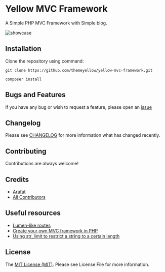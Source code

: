 # Yellow MVC Framework 
A Simple PHP MVC Framework with Simple blog.

![showcase](https://i.imgur.com/Cd8knMA.png)

## Installation
Clone the repository using command:

    git clone https://github.com/themeyellow/yellow-mvc-framework.git

    composer install

## Bugs and Features
If you have any bug or wish to request a feature, please open an [issue](https://github.com/themeyellow/yellow-mvc-framework/issues)

## Changelog
Please see [CHANGELOG](https://github.com/themeyellow/yellow-mvc-framework/CHANGELOG.md) for more information what has changed recently.

## Contributing
Contributions are always welcome!

## Credits
* [Arafat](https://github.com/themeyellow)
* [All Contributors](https://github.com/themeyellow/yellow-mvc-framework/graphs/contributors)

## Useful resources
* [Lumen-like routes](https://ollyxar.com/blog/lumen-like-routes "Lumen-like routes")
* [Create your own MVC framework in PHP](https://medium.com/@noufel.gouirhate/create-your-own-mvc-framework-in-php-af7bd1f0ca19 "Create your own MVC framework in PHP")
* [Using str_limit to restrict a string to a certain length](https://laravel-news.com/str_limit "Using str_limit to restrict a string to a certain length")

## License
The [MIT License (MIT)](https://github.com/mohd-isa/carbon/blob/master/LICENSE). Please see License File for more information.

